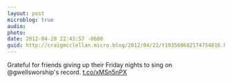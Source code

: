 ```yaml
---
layout: post
microblog: true
audio: 
photo: 
date: 2012-04-20 22:43:57 -0600
guid: http://craigmcclellan.micro.blog/2012/04/21/t193560682174754816.html
---
```

Grateful for friends giving up their Friday nights to sing on @gwellsworship's record. [t.co/xMSn5nPX](http://t.co/xMSn5nPX)
